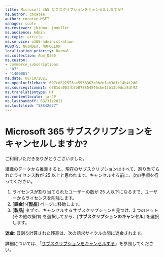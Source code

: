 ```yaml
---
title: Microsoft 365 サブスクリプションをキャンセルしますか?
ms.author: cmcatee
author: cmcatee-MSFT
manager: scotv
ms.reviewer: jkinma, jmueller
ms.audience: Admin
ms.topic: article
ms.service: o365-administration
ROBOTS: NOINDEX, NOFOLLOW
localization_priority: Normal
ms.collection: Adm_O365
ms.custom:
- commerce_subscriptions
- "87"
- "1400001"
ms.date: 08/10/2021
ms.openlocfilehash: 697cd622573ae5536363a9bfefa63dfc14b4f2d0
ms.sourcegitcommit: e781da003fb7b878854846cbe12b13b9dca8df92
ms.translationtype: HT
ms.contentlocale: ja-JP
ms.lasthandoff: 08/31/2021
ms.locfileid: "58842627"
---
```

# <a name="canceling-your-microsoft-365-subscription"></a>Microsoft 365 サブスクリプションをキャンセルしますか?

ご利用いただきありがとうございました。
  
組織のデータから推測すると、現在のサブスクリプションはすべて、割り当てられたライセンス数が 25 以上と思われます。キャンセルする前に、次の手順を行ってください。

1. ライセンスが割り当てられたユーザーの数が 25 人以下になるまで、ユーザーからライセンスを削除します。
2. [**課金**]\>**[[製品](https://go.microsoft.com/fwlink/p/?linkid=842054)]** ページに移動します。
3. [**製品**] タブで、キャンセルするサブスクリプションを見つけ、3 つのドット (その他の操作) を選択してから、[**サブスクリプションのキャンセル**] を選択します。

**返金**: 日割り計算された残高は、次の請求サイクルの間に返金されます。

詳細については、「[サブスクリプションをキャンセルする](https://docs.microsoft.com/microsoft-365/commerce/subscriptions/cancel-your-subscription)」を参照してください。